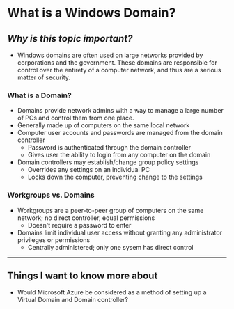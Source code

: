 # **What is a Windows Domain?**
## *Why is this topic important?*
- Windows domains are often used on large networks provided by corporations and the government. These domains are responsible for control over the entirety of a computer network, and thus are a serious matter of security.
### **What is a Domain?**
- Domains provide network admins with a way to manage a large number of PCs and control them from one place.
- Generally made up of computers on the same local network
- Computer user accounts and passwords are managed from the domain controller
  - Password is authenticated through the domain controller
  - Gives user the ability to login from any computer on the domain
- Domain controllers may establish/change group policy settings
  - Overrides any settings on an individual PC
  - Locks down the computer, preventing change to the settings
### **Workgroups vs. Domains**
- Workgroups are a peer-to-peer group of computers on the same network; no direct controller, equal permissions
  - Doesn't require a password to enter
- Domains limit individual user access without granting any administrator privileges or permissions
  - Centrally administered; only one sysem has direct control
---
## **Things I want to know more about**
- Would Microsoft Azure be considered as a method of setting up a Virtual Domain and Domain controller?